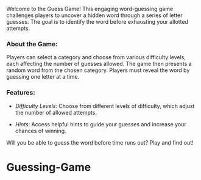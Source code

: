 Welcome to the Guess Game! This engaging word-guessing game challenges players to uncover a hidden word through a series of letter guesses. The goal is to identify the word before exhausting your allotted attempts.

### About the Game:
Players can select a category and choose from various difficulty levels, each affecting the number of guesses allowed. The game then presents a random word from the chosen category. Players must reveal the word by guessing one letter at a time.

### Features:

- *Difficulty Levels*: Choose from different levels of difficulty, which adjust the number of allowed attempts.
  
- *Hints*: Access helpful hints to guide your guesses and increase your chances of winning.

Will you be able to guess the word before time runs out? Play and find out!
# Guessing-Game
